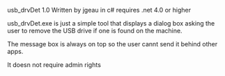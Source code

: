 usb_drvDet 1.0
Written by jgeau in c# requires .net 4.0 or higher

usb_drvDet.exe is just a simple tool that displays a dialog box asking the user to remove the USB drive if one is found on the machine.

The message box is always on top so the user cannt send it behind other apps.

It doesn not require admin rights


